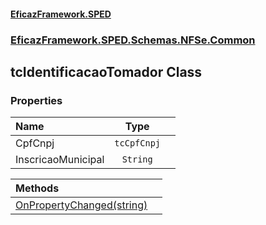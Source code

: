 #### [EficazFramework.SPED](EficazFrameworkSPED.md 'EficazFramework SPED')
### [EficazFramework.SPED.Schemas.NFSe.Common](EficazFramework.SPED.Schemas.NFSe.Common.md 'EficazFramework.SPED.Schemas.NFSe.Common')

## tcIdentificacaoTomador Class
### Properties

| Name | Type | |
| :--- | :---: | :--- |
| CpfCnpj | `tcCpfCnpj` |  |
| InscricaoMunicipal | `String` |  |

| Methods | |
| :--- | :--- |
| [OnPropertyChanged(string)](EficazFramework.SPED.Schemas.NFSe.Common/tcIdentificacaoTomador/OnPropertyChanged(string).md 'EficazFramework.SPED.Schemas.NFSe.Common.tcIdentificacaoTomador.OnPropertyChanged(string)') | |
